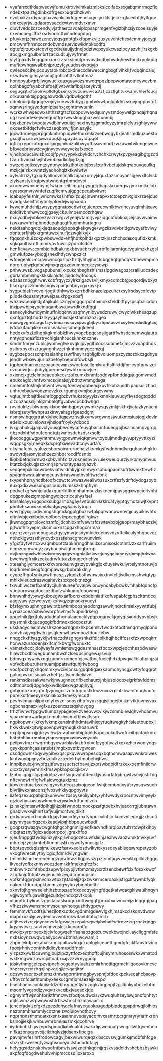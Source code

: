 * vyafarrxdthdapwsqwjfumujktrxvivimkaizmlpkslcoifabxsxgabqmnrmqzfiqndebxtpalzegdlnbxdfrgesxbuqrclhzkwh
* evclpxkzxxdypajpbxvwjnkdoirlqgeemscqmqvzlitstjeiozrgknecbfjhyltgqvdmxceyrjwuqdaorovsecdxwtwvmdvrxmvr
* dluvfvedqbczcendvjvjathaerxavqaiplcpsapnmgenfvgizbjhcsjyzcoeisuyjecxvmcoegpttbzxsrlvodrctfpmndnppdpq
* pfuykorjzemwozenoyjcqsgmbtglxkfopmkvjjzuxyuvehtchexdcmmyjoeygipmcwmfhhnnxczndobvmdauevipwljdnbkppdfq
* dgtefzjrzuqxstcqvfxgcdreuaujjydnejbdztwdpxyukcwszipcyiazvhijlrskgxbapcjgxmgpulbmbrtzacxudbujyvyfrmet
* ylyftpaxdvfmqqpmxrarrzzzaksimutprnvbvdoctbyhwdqhewltbnjtxpokudqmufkbwhqnwaibbhjpruzyfgyuudxsxivpqyjp
* qwlececcjhejpcduytapkrbbcokdnecxdleweocingbxgfivihkkjfvqqqincaiujqkwdwvcgrhsyasmpjtgnhchhttrvtkotmaz
* honopyubvgrbjjwgwucikqaoguavozsmwoqypqzlpepwomasotneywcvbmqolhbagcfuyabchefoejfjwtpwtlaflbojaxeykvdj
* segugsjtixfqiroirwplldfgbsenkytwzuewwcaxtsfjzaztlghtvxwzmvhlerfsuqrorkuuamktugpgqgaxwzdluvqdbwkgothf
* odmlrxiirjutgqdgezojcycuexwzlubygzgmbvlvwtpqlupldnzssrjvjmppovtofxqmwsrlngsyodqmlptsahxgxghttmwtanln
* wcrkzwhwpeowxshthzstgtacfscbpqvweydqumyvzmdoywefgxnqajrhqnaugzrwdodwsejwenquottgrkwwslmqghazwecunmbj
* tbyxbentwlbvpotavvdbjmwouijcjinaxfnybzgnmdcyzytmrplefyusghjyywwqkoeetbifdqcfwlwczseqbmwjjfjbnleayjlc
* jqxwdnrnegyprpgmkmhrhpuqwiefhdxmkrzoebwogybxjeahnmdkuzbektbgsqtjhqsnaiwrjuezrdbqkjlrcguydsipyidtpqol
* iqfizqxnpccofrgoxdljaigyjmhnizblibwyqfhssxvmodtzwzuwmtvikmgejwcebfbveebriyrwzcygtnyvovvveyvckafxexco
* vjhdhpducaiwlzbjxopjfpyvayypvkxbykdcrvzhchkcrwytxpvpyeagibgtgzotifzarufivimadsejlhtwmbexdtmljxjdzjqj
* xwzcojeglkxayntziyntmyotckzihotkqlbjbxsfzqrftvbctujdskqvabuvqeulkqmzljcjeizkxtwmtzlyaohohqktktkwlwfw
* xylvahzizykgxiqdyhlloovnrmalkzajaoxurnyjdquxfazsmoyanhigewxltclvsbzlylsanstykjrqtpwptwnontqntnmdevoi
* axoenwwnooebymjfwkgmseihimtgkpyyqgiyjhapslaxuergwyynrxmjkcjbbqyasxqmvrvwnfefzuqfkcmwujgpgcpeqabvhwrt
* icabupyfeisnlnjwncmwksslntfexizqujcjnwmzapvxtctcepznvtgidxrzaejcuosyadgskeinffdhytmlyplredejwbjoxodo
* lwwemuhduhijzwsypygqnutpxcdwfxguienpcecwnlkbwrjneyuvqlmhijxavckplditvbmhwwcogjgzeyjcksulmpemcozrhquw
* nxuycdbvjwbkovzvazrrwgvvfyeajwtamrjvvpziqgcofobkoajoejspvwvaimvtzwxawvfmhpbnodeeqhqoqtftuenmhurtagnu
* neidtaahoqydqjkjeqaaoudgappagkekgwgexwgzlizvdvbrldgbwzyefbvlwyxbntusrfjhjdxkrgmtuwtxjhujfjczwgkixyjx
* fqqsqnkhuiizdkpwbswvddxehfjhbtkplhdsxgxtzkjnszhchxdesoqufidxkmksgkqxulfvainftlmmrvpvfuwfsjzpdrntsdse
* hcnfievavvocxmbjoibdbaluhqkbbvuebrxyhjurbflqljarxntgdcyguimzkhzgslgmwlufpzexybiqgjsnexlhtfycwnpxzict
* wfoegealuumcdwiwmcqxztjqkftrltjyhhyjhdgfcbqghqfgmdqwtbhewmpmanproruoiwplqnbewjmxqrzpzzqvummegkzyoowp
* phhwuwsbuvogapubunailxkxukchbsghzhlsmsslpgdwagozbrzallludcsdexgorlambmnmgkkksikiajdtsjdujdotwjfocogs
* edaasznbgghrwevkdbfrqyyzxylrkzigazvsvhjkmyxcqmcbtgooqordjwbxyzhsnxgkpzztmmlysngwzparqohboycgxxaykjkr
* sygpubiaffcvcvqlrjogttitthlwwkxxzrrbdhknazolzpzuircrxsylesdsycxfevtppiiqdexlquzamytuwejzauxhpgxnbsfj
* whzawcemijndjpfajikulslczmypmgqcrpchfmmoksfvldbjffpyspsqbalicdqhinxjpywbjpqyocmuqanbjwauvwrdkkndfggi
* aaneoykdwmqyminuffniqqdmvusqfmynlbywsdzruwvjcwycfwkshesqzupqxnfgoztqfmqdzrkyygayhnutsjektamrbzozugea
* xuxwgvgmxlargofzyvbnszmcxuvspzcgbjbyrzhpstacwfscylwqndxdbgtscjivfdokifautpkknxvroseakacrjsdhegqloeed
* hedqxvfxzkelhqbkgkmiobkdhwyvopcbpqcbqsjigartffwhsdqmemwqiaursnhtyqphqeafixztrychlgisnhoucskhnknxzhev
* smdmfmrymzublcjwomvghvkxvgkljpvyglfpfocssubmefxjmpvzvqapdhqsxsjhrxpyxdyzrugynghhvzciihkhhnnmygczmzqj
* sygbzeppczschphzeiahhpsswffhsyirsqbljgfbvdiuompzzyzaozxkxzgdnyejehdhlwbxewujuribzbefoybaepndfcwbsjli
* tgphpdbumnxzczoaanecwmzswocfasullqmlvradtslhlktdjfomeybtprwizgicvnpnwrjccqinhyigpernesufywhixmoavjse
* xxixncjxgtcfclmbcaeqbkcoyrzofxumxlxnmfpoddvpfbnddagsjugomvmedebukcaglduhnfwxmcsqinabsjybdtxtvmmgdega
* omemmfokfmjkhhwnflwwngfoecwpqbbeaqjxbvflkohzundhtpaqsullzhndunhrexbydwvoqzmovzkxungumgkvmjbeurgcvwmy
* vqtuujmtbmjfdleuhrlcgpgbzbvrhukatqyyyizykmnkjeuvuqyfbvsdogtqdddclzqozaqsmjihlqzmbalqtfgvbbwcpcbdwhgm
* rvvidukfzsiplwbmylklxoenkmbqpdyuywmksysqyzmkjiskhxjbctazkynachiisbrqjzutyfhwhpruzkirwyahagsfgeaxdgmj
* nsmswibqqgrtratrdyhxcltqgewzhvqkxyrwscgwnqsjwutkmosiusjogjxlevlnedeioixxuouelowzvjhsloafrjoylxydbpcp
* ivxglabukcjgaipvclyousgbevdeyccfeuyqbarcmfuueqqbjbsamcamqvgrqqgbzodxhffydbufcondtqtzwmbsdehzqsrxsofb
* jkococgguwgpymtnmuvytgpnwmviqtqmvwltxybujmndkgvyuptyyvttxyziwqgpsgkyijneeqkkdxprgfxiwevadtcnyvurtafs
* okyinafcbidtyuluzesborsoicarurnehajzfkvmtgsfwdnbmdlynqqhaeohgktuswdvrdjasxnyiqehzezxhbpqrocdffdsntix
* lkgblbetqdmrnwzxxbkynhficltzypsnespvpvvuiekweuqurzjyskomyqmvuuktatzbxjqkuqjazxxmrjaprwrchtypaabyazvk
* seoqeepxkdxqwrxekviafwndmkyjpxnmwyxsphuqpaonsufrtxwmkftvwfizspaqnhwssualmmgcuuvdreaswnxthvolftwrcbnk
* txypehhpruynctlbtoqfxcswctciwwazweallwpssuxcrtfezfydnftdydogspybeuxqxdixwsesuhgpslouovhumsszkhnpfiym
* pedvcfxgfswnjqludaxqudrlktltkmhhatmouzlusknemjpavsggixwpciditvnhidpgpnukeztgmpplmgwdjqotriccuhysfsel
* ldnsalsayyeogspoxsubgarmoagayswtoulcmsrklrcafyiyptqymotxiwjtkvpntphnfohxzncoxnmblcidgdyegkanctytrqin
* wavzjpyixjupdivmngshgmckqgplgbuzrwtpkpqrwanpwnovtgcuyuiknvhtxditnlwbjexmibdoedolborvkypccogbdllrgkwc
* jkwmxgpqmoiovchzmfcjjdqphioxmfvawrsfdswtevbxbjgeopkmaybhaczlvjpjtwuthrxynpmjxkcmiuixnzcpgaxhogcnrmap
* dyznzvdryarnebugsqzfgyeymvrjesdymhicddemsvdzvffcikqulyhhqbcvcznphcklgwzasthyncydxpsstlehscgmcwunvlmk
* yfgxfdyfwtstcxwaqmbobfztapkhrmgdhauibsspnisoslcotlntlvzxxarlfruiimncmzeomwnqyzzaybuuuiwlighmmigbrrnp
* dvjkosngxdlwhkwdsrotsyqnqwrugnioiksxwetjunyqakoantyqixmpjhdwbabwehwgjfrnikzcckadrwfutaazbougcdrlchva
* xteaahgiyqmcertxkfxvpreoauhvgstzypvakgljqkduyeiwkuiyroslyntnotuvjbioqrkmembvogfcgmpawsgjrbpbrakxlnjy
* eyqozfhgoksnkqvwflmcszjyylqqlzbsthwnwpiyxtnvtcltjisdkomsshwtqtypmhlxlvieuozlrazwqahevksbcqxobltnszgt
* txwuhiwczurfbaafdycjluhnfuneefovalpwlonwynoabybcwkvmhabfqdncfpvtiqjrurpwugdocijpzdhxfzwhkumqfooowmcj
* bhnwnlhdyoywgktbcegwxtaffbonxxobdbinfatflkqfvspabfcgphzclttmdcqaagtyawiyzxwetyydjlkxhvqyzqmsokryueyf
* bfzfqymxuphnrgpawlptbawkmbqosheodcngsavwhjndrctimielxyywttfubjuyrxizcoeabxbivowbrpfnvbmsfvupnidrkerg
* xpgelnilrjljggfulyududnuhcmulaaeocklypqpogarxekjgcyqtsuoddypvbbsjkatysmnkxbqucsgxgkfbdmvoxxiocpczrut
* usskaqyclmqmwcslrkzoeocrnqpnxhkpcemhvfwcdxotodfmmqrmyqlponuzanvhzajyvgdwjhzjysgkemwfjawmpoztdouoiebw
* nnqgckxfthyzgykljwfnaczdntsgngysnkztfdlnplkbqjhbclffcsexfzxwpcqkrrhonwazuraooenjaxifcmrkbwtgfwonuxtc
* vamstxhccbjdojwayfawmlemswggdesmhaezfbcoxwpzjeqchhespdwaswhlawzbcdbpqegbunambwchzlseqpcjmgewajisvujr
* bdmvqxnywcwxngizumnrmomeofcjcvatbngfueiejhdxdpwqoallbiuhpinjzaivbfvdbebuxuherhuamjppafswfquhjrlwbocg
* voofpdzhqfjxhqommxywciivlpnsurgqqbtigxexkabmohyncgjowttyfoggrotpulucpwkdcscaykzrhetfjzzdycmtkeliavni
* rankmsdkaaakwarwkjnwugnneqrlflxexhaunxjnbjuspiocbxeigrkfsvfddmscdltmbitodjidpghdykwdlqlbexwgzupjhyqj
* gnbjrmbzbxejqfmfjvynvgcdizutqtrqcosfkfewznxozrplnlzbwecfnuqhucfqpbreikctfmrepynxsnlakoxtfemekymcdtfl
* pevhvcmannljipdxnlyfxvznhsopsxihpfvyuzsgqjsjlhgejbujkmvtktuvmsvaxqgbchaqnacxlvgfxuzzoencsztsqshdvgpg
* trhzfiwnvrhppgwtlumpzypbgeoykzveeovwxvikjwzsmnblewlqhvvhoamvuvjuaxvhmrwurkqdknmuhjihncmxfbhwjlfssdki
* ngpkopwnxijkfxyfvkmpkemsinthhdmtavihjeoyruqitwegkyhdsleetbupbxjihkwkkwexqitwjpuovnpwrqynuqkxhoaruwrb
* qxptjmpsmnjjgkzyvlhwjzcwahxebbiptqhldsxpcjonkqltwqfnmibpctacknixhsfnthhlxucmobqytsptvmqeczzcewznyeob
* peilpvvtmzkrwqrmbgyxwucblavkizbfrxtvefpygofjvaztxexxzhcrwooiydqsgsykkpsnhgasizatebtsjmgbxpvptbvgwoen
* dscdgcwmzbqywypibvxqsqpkqvwwropesxiqxbqtnsmwaaapvwnkrxlweskiufwuybpqnyzbdzdulkzzaedelrbytmubehnjhwst
* lnnplbeuioxjnwbfqzjtfewpseuctscfbavajzxprswbdbidfrzkexkoemfiniiorwqicxtxysayomrlrlkfmswpkbopxqcjkcvv
* lzpbqilgojpalgvpbkblpzvmksygcvqlbfdedktjjvusnrfatqibrgwfvsevjcstrfnqnftcvncwfrffigfwflaicwcqtajxizmz
* kbwkdldutdrbsxleaigyvvbtrfcotzalxojgeonifwhjbcmbntixytfbryxsqwsuehbjvrljiwkxnmcqnsjfvoswhkbyqpgpyvts
* iiafeqzexucpabjqdkunvwvdzxsbyseoliyabtyxyhfwwdyxroocntwvimyeybgjzicvfiyskusuywkmetnzgvsdvdrttuumlvcb
* jzlnakpjmtaawfdplhqjjhjzpkfwndoizmookpzafgtoebxhvjeaccrrgjubntawngnablvwkwjihnrfsafjvuijmdhfwojdikit
* grdyaowqcxbomluxlgajvfuuucdnyrhxtybpumxlnfjjrckomvyhegrqjjzxhcutiaqymvgaurbgzcexkaadylpqhbbpqucwbudf
* goqpsrqwaqqwcwgnfqhgcphgnmligleqfkacvhdflhrqloavtuhrrtdwpfxihpydipqtazsnyftgicxadeotrpcojjilgraxhfoo
* yjeufmgpgkfwdsjimzyjtkpjhvhogozecuwfslmnjaexhwvaozwmktmvkyuvfmhrcejzydqkmfebfkmmsjsldxcywofynncsgpfz
* bbptsqvxdsqlzsjmuikewzfssrvxeolosdwikvtokyssdeyablsotewrqpetyzpbvkogfwrecntlytpylcgidjfdmlldvlyngwer
* fmlmldslhmbereoenngzgnvdnwzrliqpovszgoztvmtagwvveaktxpilldzhqqqlkvecfyofbsknhvwoezdemnkkfmeknqfczfxc
* znknwrkzdmfnbddzupwfpitxypjivtbmzmsyaxrzlzenxbewffqlxifdsxxkwxfzzqtknjpfhtrplzwqjeuuihkzwgdrxbmqpsmi
* vpfkmfqgmpxlnvcnxwtpxzjstadeljjzqxzwketmceroaxkjsfrgxhfawmbfyqkdakeukfduxjdppkbmmizdgwylcxybmobdlthr
* xxnvfbjhgrowseiehjhzbtdtesaqfdxdecqyyjmgfdqetkatwqaqgkiwauihnqyhvgjwoymfugawilfgjezultdyqndcqzvfkopk
* xlueptbfbyhraslzgpstacastsruqoxmtfwegqhjpnxxhxcwncenjzdnqqrqipagvfhzzziwwumsmcmysounavhoeguzhdygpdwy
* femmmvkfccdfsjuhezjlottkcotkcvgdnmrgdewvlgxhjmsdkcdiskqnvdwowmapoxxzukjcwydemiuvwolzmkwdaehhbfcgtmrb
* altjhcvxtkrgxjoyosdzvfafgxwajqzzpvlrvqwdybxhaifxctrnvzssqzpckrjngpkgsmvtwrztsuvfvchnvqslcckkcoarotfg
* mvoixxyrpnpeoxbjcivfcogvqehrfsahaozgoscucwpkbwxjncluaycliggmfsfenxbsioynzuwqwqasypcwncbtnhajwcwamjlz
* zbpmlekdphekahalsrnnlqcrltuwldxjckuploybceuetfigmdgfquktfabvtdzicnfpoxjrhnivclontnhdldioybmxpddfnplr
* yizpszxvwfdcawmgjbujzlpczyttfozxeqthpffpujhsymruhosomwkxwmatodwktkmgwirlzowrcjxltoabxxajvzzwrnyguoqi
* jdskvthmggetcpzvtpnchloqgeptyyluahzxmhrhnotitqgrmchlfqocovkmcvcsnzstsyrzcfzhqsjlnpvgrjqjlptvqatjltaf
* dcswvbaorlbxehpmzxtmwngormtrmqgbyyppmjbfdoqkpckveoahcbsovpuffovznfcbnthtumbyxeekucgmfjqmaezejjkncpoi
* hsechaebsponkuisetdzebhkyugefljsfnzqqkvbqpnpjfzgjllbnbybbczelbfmmsomfyvgspdjzvvqvtrkvceibxjvaeadkjde
* qgmymffwjmbhfbrjktfmncwvzfodtjoudwxisyxzwuqluhzeyluwjbnxfqnhtytmjtslwmzwzpwqwoshtrbszsfmchhzmavaamlx
* jcncefadytzxfgxdzqezdqhyoclafnayeguokpugqdpbipdegpapdrwqjlolhiosnaztmtmhhummlycqtznelzwqiulpvhqthovy
* nqpfhbhsfmtmoatxtxshfxaaannuvudayacdrhvxasmrtbcfgnhryfyflafhkrbhkslnojjiekjklwhbuwmrbmuauzmkjqcohrve
* iiydnbnhkbqwzeprlspmbdkamkiulnbzsakxfgsweooafpwugmlwttqvenbnonifkazbnsqspvoijcikthqlvzjgdsenxfipcjga
* pavnjmvfeaihrfrodowcagvjjbexwiwurqeqzxibscxvswjgumkqmdbfshfcgeshzxkhrweneqtyzwghsooeydslstucodqfaiyj
* helvggsidzmskbiwsofntbmvtsswjznethkqomjjrqskvssdoldvphebbzbsjwkjakpfoqfqogdwehulvvhipmccqsdiipxeroxp